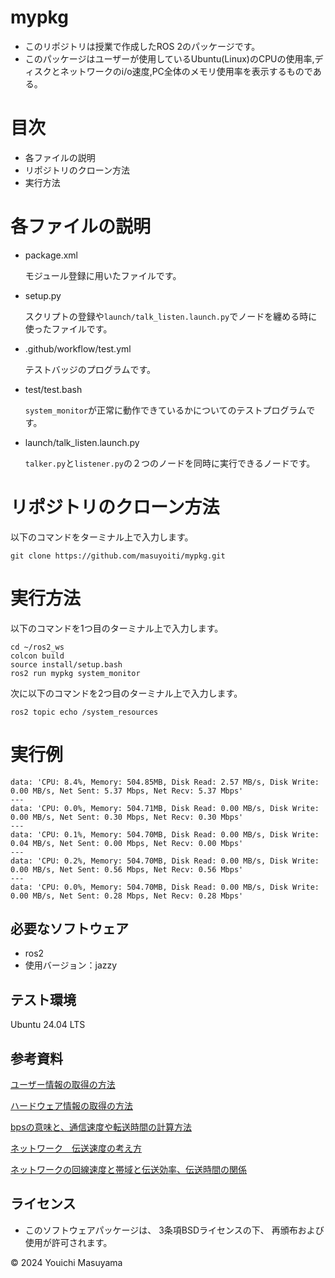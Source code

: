 # mypkg
- このリポジトリは授業で作成したROS 2のパッケージです。
- このパッケージはユーザーが使用しているUbuntu(Linux)のCPUの使用率,ディスクとネットワークのi/o速度,PC全体のメモリ使用率を表示するものである。
# 目次
- 各ファイルの説明
- リポジトリのクローン方法
- 実行方法

# 各ファイルの説明
- package.xml

    モジュール登録に用いたファイルです。
- setup.py

    スクリプトの登録や```launch/talk_listen.launch.py```でノードを纏める時に使ったファイルです。
- .github/workflow/test.yml

    テストバッジのプログラムです。
- test/test.bash

    ```system_monitor```が正常に動作できているかについてのテストプログラムです。
- launch/talk_listen.launch.py

    ```talker.py```と```listener.py```の２つのノードを同時に実行できるノードです。
# リポジトリのクローン方法
以下のコマンドをターミナル上で入力します。
```
git clone https://github.com/masuyoiti/mypkg.git
```
# 実行方法
以下のコマンドを1つ目のターミナル上で入力します。
```
cd ~/ros2_ws
colcon build
source install/setup.bash
ros2 run mypkg system_monitor
```

次に以下のコマンドを2つ目のターミナル上で入力します。
```
ros2 topic echo /system_resources
```
# 実行例
```
data: 'CPU: 8.4%, Memory: 504.85MB, Disk Read: 2.57 MB/s, Disk Write: 0.00 MB/s, Net Sent: 5.37 Mbps, Net Recv: 5.37 Mbps'
---
data: 'CPU: 0.0%, Memory: 504.71MB, Disk Read: 0.00 MB/s, Disk Write: 0.00 MB/s, Net Sent: 0.30 Mbps, Net Recv: 0.30 Mbps'
---
data: 'CPU: 0.1%, Memory: 504.70MB, Disk Read: 0.00 MB/s, Disk Write: 0.04 MB/s, Net Sent: 0.00 Mbps, Net Recv: 0.00 Mbps'
---
data: 'CPU: 0.2%, Memory: 504.70MB, Disk Read: 0.00 MB/s, Disk Write: 0.00 MB/s, Net Sent: 0.56 Mbps, Net Recv: 0.56 Mbps'
---
data: 'CPU: 0.0%, Memory: 504.70MB, Disk Read: 0.00 MB/s, Disk Write: 0.00 MB/s, Net Sent: 0.28 Mbps, Net Recv: 0.28 Mbps'
```
## 必要なソフトウェア
- ros2
 - 使用バージョン：jazzy
## テスト環境
Ubuntu 24.04 LTS
## 参考資料
[ユーザー情報の取得の方法](https://kamedassou.com/python_os_cpu_disk_infomation/)

[ハードウェア情報の取得の方法](https://chantastu.hatenablog.com/entry/2023/07/15/114657#2-CPU%E6%83%85%E5%A0%B1%E3%81%AE%E5%8F%96%E5%BE%97)

[bpsの意味と、通信速度や転送時間の計算方法](https://mathwords.net/bps)

[ネットワーク　伝送速度の考え方](https://www.sumappu.com/post-410/#)

[ネットワークの回線速度と帯域と伝送効率、伝送時間の関係](https://itmanabi.com/network-speed/)
## ライセンス
- このソフトウェアパッケージは、 3条項BSDライセンスの下、 再頒布および使用が許可されます。


© 2024 Youichi Masuyama
